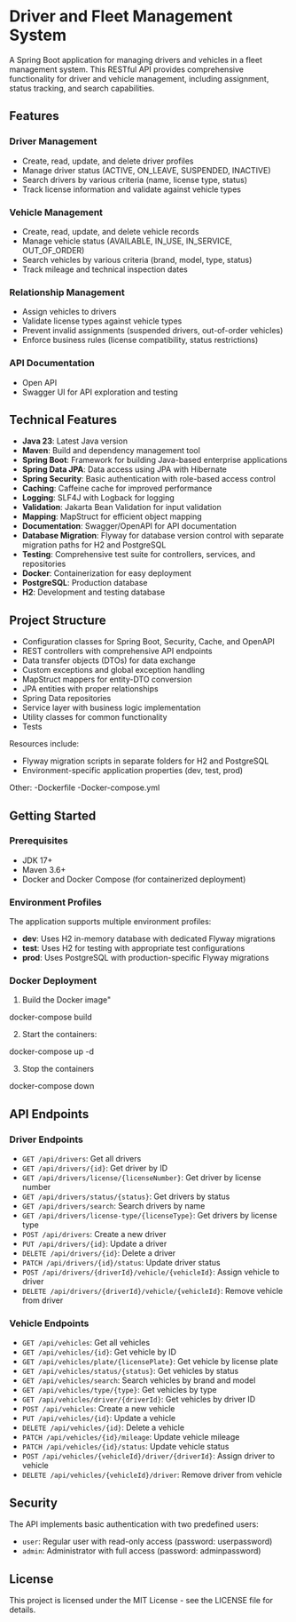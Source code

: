# Driver and Fleet Management System

A Spring Boot application for managing drivers and vehicles in a fleet management system. This RESTful API provides comprehensive functionality for driver and vehicle management, including assignment, status tracking, and search capabilities.

## Features

### Driver Management
- Create, read, update, and delete driver profiles
- Manage driver status (ACTIVE, ON_LEAVE, SUSPENDED, INACTIVE)
- Search drivers by various criteria (name, license type, status)
- Track license information and validate against vehicle types

### Vehicle Management
- Create, read, update, and delete vehicle records
- Manage vehicle status (AVAILABLE, IN_USE, IN_SERVICE, OUT_OF_ORDER)
- Search vehicles by various criteria (brand, model, type, status)
- Track mileage and technical inspection dates

### Relationship Management
- Assign vehicles to drivers
- Validate license types against vehicle types
- Prevent invalid assignments (suspended drivers, out-of-order vehicles)
- Enforce business rules (license compatibility, status restrictions)

### API Documentation
- Open API
- Swagger UI for API exploration and testing

## Technical Features

- **Java 23**: Latest Java version
- **Maven**: Build and dependency management tool
- **Spring Boot**: Framework for building Java-based enterprise applications
- **Spring Data JPA**: Data access using JPA with Hibernate
- **Spring Security**: Basic authentication with role-based access control
- **Caching**: Caffeine cache for improved performance
- **Logging**: SLF4J with Logback for logging
- **Validation**: Jakarta Bean Validation for input validation
- **Mapping**: MapStruct for efficient object mapping
- **Documentation**: Swagger/OpenAPI for API documentation
- **Database Migration**: Flyway for database version control with separate migration paths for H2 and PostgreSQL
- **Testing**: Comprehensive test suite for controllers, services, and repositories
- **Docker**: Containerization for easy deployment
- **PostgreSQL**: Production database
- **H2**: Development and testing database

## Project Structure

- Configuration classes for Spring Boot, Security, Cache, and OpenAPI
- REST controllers with comprehensive API endpoints
- Data transfer objects (DTOs) for data exchange
- Custom exceptions and global exception handling
- MapStruct mappers for entity-DTO conversion
- JPA entities with proper relationships
- Spring Data repositories
- Service layer with business logic implementation
- Utility classes for common functionality
- Tests

Resources include:
- Flyway migration scripts in separate folders for H2 and PostgreSQL
- Environment-specific application properties (dev, test, prod)

Other:
-Dockerfile
-Docker-compose.yml


## Getting Started

### Prerequisites
- JDK 17+
- Maven 3.6+
- Docker and Docker Compose (for containerized deployment)

### Environment Profiles
The application supports multiple environment profiles:
- **dev**: Uses H2 in-memory database with dedicated Flyway migrations
- **test**: Uses H2 for testing with appropriate test configurations
- **prod**: Uses PostgreSQL with production-specific Flyway migrations

### Docker Deployment
1. Build the Docker image"
   
docker-compose build

2. Start the containers:

docker-compose up -d

3. Stop the containers

docker-compose down

## API Endpoints

### Driver Endpoints
- `GET /api/drivers`: Get all drivers
- `GET /api/drivers/{id}`: Get driver by ID
- `GET /api/drivers/license/{licenseNumber}`: Get driver by license number
- `GET /api/drivers/status/{status}`: Get drivers by status
- `GET /api/drivers/search`: Search drivers by name
- `GET /api/drivers/license-type/{licenseType}`: Get drivers by license type
- `POST /api/drivers`: Create a new driver
- `PUT /api/drivers/{id}`: Update a driver
- `DELETE /api/drivers/{id}`: Delete a driver
- `PATCH /api/drivers/{id}/status`: Update driver status
- `POST /api/drivers/{driverId}/vehicle/{vehicleId}`: Assign vehicle to driver
- `DELETE /api/drivers/{driverId}/vehicle/{vehicleId}`: Remove vehicle from driver

### Vehicle Endpoints
- `GET /api/vehicles`: Get all vehicles
- `GET /api/vehicles/{id}`: Get vehicle by ID
- `GET /api/vehicles/plate/{licensePlate}`: Get vehicle by license plate
- `GET /api/vehicles/status/{status}`: Get vehicles by status
- `GET /api/vehicles/search`: Search vehicles by brand and model
- `GET /api/vehicles/type/{type}`: Get vehicles by type
- `GET /api/vehicles/driver/{driverId}`: Get vehicles by driver ID
- `POST /api/vehicles`: Create a new vehicle
- `PUT /api/vehicles/{id}`: Update a vehicle
- `DELETE /api/vehicles/{id}`: Delete a vehicle
- `PATCH /api/vehicles/{id}/mileage`: Update vehicle mileage
- `PATCH /api/vehicles/{id}/status`: Update vehicle status
- `POST /api/vehicles/{vehicleId}/driver/{driverId}`: Assign driver to vehicle
- `DELETE /api/vehicles/{vehicleId}/driver`: Remove driver from vehicle

## Security

The API implements basic authentication with two predefined users:
- `user`: Regular user with read-only access (password: userpassword)
- `admin`: Administrator with full access (password: adminpassword)

## License

This project is licensed under the MIT License - see the LICENSE file for details.
